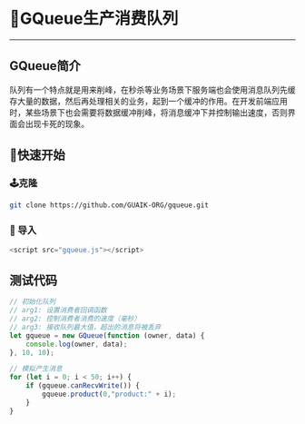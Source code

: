 # 🚥GQueue生产消费队列

---

## GQueue简介

队列有一个特点就是用来削峰，在秒杀等业务场景下服务端也会使用消息队列先缓存大量的数据，然后再处理相关的业务，起到一个缓冲的作用。在开发前端应用时，某些场景下也会需要将数据缓冲削峰，将消息缓冲下并控制输出速度，否则界面会出现卡死的现象。

## 🚀快速开始

### 🕹克隆

```bash
git clone https://github.com/GUAIK-ORG/gqueue.git
```

### 💾 导入

```js
<script src="gqueue.js"></script>
```

## 测试代码

```js
// 初始化队列
// arg1: 设置消费者回调函数
// arg2: 控制消费者消费的速度（毫秒）
// arg3: 接收队列最大值，超出的消息将被丢弃
let gqueue = new GQueue(function (owner, data) {
    console.log(owner, data);
}, 10, 10);

// 模拟产生消息
for (let i = 0; i < 50; i++) {
    if (gqueue.canRecvWrite()) {
        gqueue.product(0,"product:" + i);
    }
}
```

